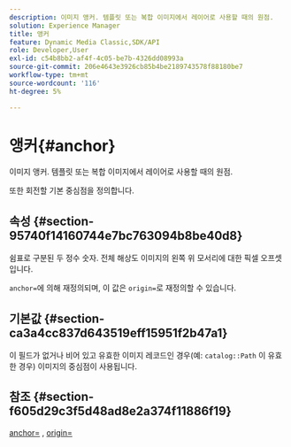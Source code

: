 ```yaml
---
description: 이미지 앵커. 템플릿 또는 복합 이미지에서 레이어로 사용할 때의 원점.
solution: Experience Manager
title: 앵커
feature: Dynamic Media Classic,SDK/API
role: Developer,User
exl-id: c54b8bb2-af4f-4c05-be7b-4326dd08993a
source-git-commit: 206e4643e3926cb85b4be2189743578f88180be7
workflow-type: tm+mt
source-wordcount: '116'
ht-degree: 5%

---
```


# 앵커{#anchor}

이미지 앵커. 템플릿 또는 복합 이미지에서 레이어로 사용할 때의 원점.

또한 회전할 기본 중심점을 정의합니다.

## 속성 {#section-95740f14160744e7bc763094b8be40d8}

쉼표로 구분된 두 정수 숫자. 전체 해상도 이미지의 왼쪽 위 모서리에 대한 픽셀 오프셋입니다.

`anchor=`에 의해 재정의되며, 이 값은 `origin=`로 재정의할 수 있습니다.

## 기본값 {#section-ca3a4cc837d643519eff15951f2b47a1}

이 필드가 없거나 비어 있고 유효한 이미지 레코드인 경우(예: `catalog::Path` 이 유효한 경우) 이미지의 중심점이 사용됩니다.

## 참조 {#section-f605d29c3f5d48ad8e2a374f11886f19}

[anchor=](/help/aem-is-ir-api/is-api/http-ref/image-serving-api-ref/c-http-protocol-reference/c-command-reference/r-anchor.md) ,  [origin=](/help/aem-is-ir-api/is-api/http-ref/image-serving-api-ref/c-http-protocol-reference/c-command-reference/r-origin.md)
